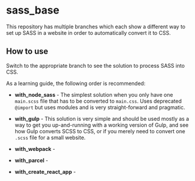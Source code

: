 # sass_base

This repository has multiple branches which each show a different way to set up SASS in a website in order to automatically convert it to CSS.

## How to use

Switch to the appropriate branch to see the solution to process SASS into CSS.

As a learning guide, the following order is recommended:

- **with_node_sass** - The simplest solution when you only have one `main.scss` file that has to be converted to `main.css`. Uses deprecated `@import` but uses modules and is very straight-forward and pragmatic.

- **with_gulp** - This solution is very simple and should be used mostly as a way to get you up-and-running with a working version of Gulp, and see how Gulp converts SCSS to CSS, or if you merely need to convert one `.scss` file for a small website.

- **with_webpack** - 

- **with_parcel** - 

- **with_create_react_app** - 
